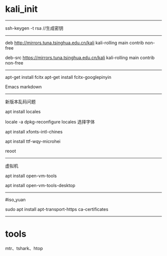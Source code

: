 # kali_init
---

ssh-keygen -t rsa //生成密钥

---
deb http://mirrors.tuna.tsinghua.edu.cn/kali kali-rolling main contrib non-free 

deb-src https://mirrors.tuna.tsinghua.edu.cn/kali kali-rolling main contrib non-free 

---

apt-get install fcitx 
apt-get install fcitx-googlepinyin

Emacs markdown

---

新版本乱码问题

apt install locales

locale -a dpkg-reconfigure locales 选择字体

apt install xfonts-intl-chines

apt install ttf-wqy-microhei

reoot

---

虚拟机

apt install open-vm-tools

apt install open-vm-tools-desktop

---

#iso_yuan

sudo apt install apt-transport-https ca-certificates

---

# tools

mtr、tshark、htop
